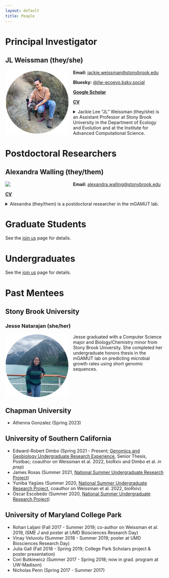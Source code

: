```yaml
---
layout: default
title: People
---
```



# Principal Investigator

## JL Weissman (they/she)

<img align="left" src="/img/headshot1c.png" width="200px" style="padding-right: 15px">

**Email:** <jackie.weissman@stonybrook.edu>

**Bluesky:** [@jlw-ecoevo.bsky.social](https://bsky.app/profile/jlw-ecoevo.bsky.social)

**[Google Scholar](https://scholar.google.com/citations?user=IaAUSiQAAAAJ&hl=en)**

**[CV](https://jlw-ecoevo.github.io/CV_JLW.pdf)**

<details>

<summary>Jackie Lee “JL” Weissman (they/she) is an Assistant Professor at Stony Brook University in the Department of Ecology and Evolution and at the Institute for Advanced Computational Science.</summary> 

Her research examines how microbes survive and thrive across diverse environments. She develops new tools to infer what microbes are doing and can do from DNA sequences captured directly from the environment (“metagenomes”), aiming to improve the representation of microbially-mediated biogeochemical cycles in global climate models. She also has a special interest in using a combination of comparative genomics, population genetics, and mathematical models to understand the ancient and ongoing battle between microbes and their viruses. She believes all students, with supportive training and mentorship, can become highly-capable computational biologists, and loves to show students how a little coding can go a long way.

Previously, JL served as the inaugural Director for Proposal Development at the City College of New York, where they managed large, interdisciplinary efforts to bring center-level funding to the college and trained early-career researchers in grantmaking. They maintain research affiliations in biology at CCNY and the University of Southern California and have taught at The Cooper Union School of Art. Before returning to New York, they were faculty at Chapman University, where they ran a computational biology research lab, taught, and developed initiatives to improve mentorship at the college level. 

</details>

# Postdoctoral Researchers

## Alexandra Walling (they/them)

<img align="left" src="/img/walling.png" width="200px" style="padding-right: 15px">

**Email:** <alexandra.walling@stonybrook.edu>

**[CV](https://jlw-ecoevo.github.io/cv_academia_walling-jan-2025.pdf)**

<details>

<summary>Alexandra (they/them) is a postdoctoral researcher in the mGAMUT lab.</summary> 

They earned their B.S. in Biology at California State University, Monterey Bay before joining the American Museum of Natural History first as a Helen Fellow and then as a PhD student through the Richard Gilder Graduate School. Their research at AMNH has included comparative questions in prokaryotic and viral evolution. Their PhD work used comparative genomic and phylogenetic techniques to untangle how horizontal gene transfer and secondary loss shaped the evolution of photosynthesis in Erythrobacteraceae, a family of Alphaproteobacteria which show a scattered distribution of a gene cluster encoding photosynthesis. Alexandra's first postdoc at the University of Rhode Island was spent focusing on the problem of how we can filter large genomic datasets to increase signal and reduce noise by developing tools to predict which genomic loci have the most utility for downstream phylogenetic analysis. They used extensive simulations and compared machine learning models for phylogenetic utility determination. 

Alexandra is broadly interested in using a wide range of computational tools to answer questions related to microbial evolution and ecology, particularly how horizontal gene transfer among populations of bacteria may drive bacterial evolution in response to biogeochemical cycling. Alexandra also enjoys teaching and mentoring undergraduate and graduate students just starting out in evolutionary and computational biology. When not working, Alexandra enjoys exploring the great outdoors with their former laboratory beagle, Darwin.

</details>

# Graduate Students

See the [join us](/join.html) page for details.

# Undergraduates

See the [join us](/join.html) page for details.

# Past Mentees

## Stony Brook University

### Jesse Natarajan (she/her)

<img align="left" src="/img/jesse.png" width="200px" style="padding-right: 15px">

Jesse graduated with a Computer Science major and Biology/Chemistry minor from Stony Brook University. She completed her undergraduate honors thesis in the mGAMUT lab on predicting microbial growth rates using short genomic sequences.

<br clear="left"/>


## Chapman University

- Athenna Gonzalez (Spring 2023)

## University of Southern California

- Edward-Robert Dimbo (Spring 2021 - Present; [Genomics and Geobiology Undergraduate Research Experience](https://www.darkenergybiosphere.org/education-diversity/for-undergraduates/ggure/), Senior Thesis, Postbac; coauthor on Weissman et al. 2022, bioRxiv and Dimbo et al. *in prep*)
- James Rosas  (Summer 2021, [National Summer Undergraduate Research Project](https://nsurp.org/))
- Yuniba Yagües (Summer 2020, [National Summer Undergraduate Research Project](https://nsurp.org/), coauthor on Weissman et al. 2022, bioRxiv)
- Oscar Escobedo (Summer 2020, [National Summer Undergraduate Research Project](https://nsurp.org/))

## University of Maryland College Park

- Rohan Laljani (Fall 2017 - Summer 2019; co-author on Weissman et al. 2019, *ISME J* and poster at UMD Biosciences Research Day)
- Vinay Veluvolu (Summer 2018 - Summer 2019; poster at UMD Biosciences Research Day)
- Julia Gall (Fall 2018 - Spring 2019; College Park Scholars project & poster presentation)
- Cori Butkiewicz (Summer 2017 - Spring 2018; now in grad. program at UW-Madison)
- Nicholas Penn (Spring 2017 - Summer 2017)
